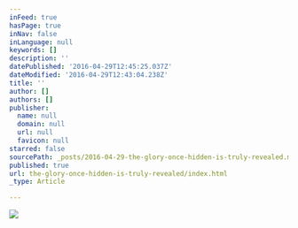 ```yaml
---
inFeed: true
hasPage: true
inNav: false
inLanguage: null
keywords: []
description: ''
datePublished: '2016-04-29T12:45:25.037Z'
dateModified: '2016-04-29T12:43:04.238Z'
title: ''
author: []
authors: []
publisher:
  name: null
  domain: null
  url: null
  favicon: null
starred: false
sourcePath: _posts/2016-04-29-the-glory-once-hidden-is-truly-revealed.md
published: true
url: the-glory-once-hidden-is-truly-revealed/index.html
_type: Article

---
```

![](https://the-grid-user-content.s3-us-west-2.amazonaws.com/eacb58aa-6b47-4d14-b245-01c5184b2ff8.jpg)